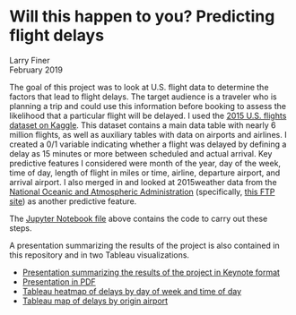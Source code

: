 # Will this happen to you? Predicting flight delays
Larry Finer  
February 2019

The goal of this project was to look at U.S. flight data to determine the factors that lead to flight delays. The target audience is a traveler who is planning a trip and could use this information before booking to assess the likelihood that a particular flight will be delayed. I used the [2015 U.S. flights dataset on Kaggle](https://www.kaggle.com/usdot/flight-delays). This dataset contains a main data table with nearly 6 million flights, as well as auxiliary tables with data on airports and airlines. I created a 0/1 variable indicating whether a flight was delayed by defining a delay as 15 minutes or more between scheduled and actual arrival. Key predictive features I considered were month of the year, day of the week, time of day, length of flight in miles or time, airline, departure airport, and arrival airport. I also merged in and looked at 2015weather data from the [National Oceanic and Atmospheric Administration](https://www.ncdc.noaa.gov/) (specifically, [this FTP site](ftp://ftp.ncdc.noaa.gov/pub/data/noaa/2015/)) as another predictive feature.


The [Jupyter Notebook file](Predicting%20flight%20delays.ipynb) above contains the code to carry out these steps.

A presentation summarizing the results of the project is also contained in this repository and in two Tableau visualizations.

- [Presentation summarizing the results of the project in Keynote format](Predicting%20flight%20delays.key)
- [Presentation in PDF](Predicting%20flight%20delays.pdf)
- [Tableau heatmap of delays by day of week and time of day](https://public.tableau.com/profile/tableau.user1856#!/vizhome/Heatmap_72/Heatmap)
- [Tableau map of delays by origin airport](https://public.tableau.com/profile/tableau.user1856#!/vizhome/Originmap/Delaysbyoriginairport)
